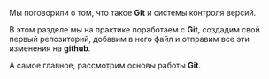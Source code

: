 Мы поговорили о том, что такое **Git** и системы контроля версий. 

В этом разделе мы на практике поработаем с **Git**, создадим свой первый репозиторий, добавим в него файл и отправим все эти изменения на **github**.

А самое главное, рассмотрим основы работы **Git**.
